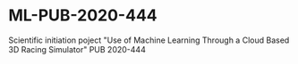 # ML-PUB-2020-444
Scientific initiation poject "Use of Machine Learning Through a Cloud Based 3D Racing Simulator" PUB 2020-444

